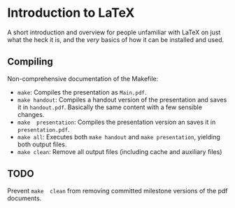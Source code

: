 Introduction to LaTeX
=====================

A short  introduction and overview  for people  unfamiliar with LaTeX  on just
what the  heck it is,  and the *very*  basics of how  it can be  installed and
used.

Compiling
---------

Non-comprehensive documentation of the Makefile:

- `make`: Compiles the presentation as `Main.pdf`.
- `make handout`: Compiles a handout version  of the presentation and saves it
   in `handout.pdf`. Basically the same content with a few sensible changes.
- `make  presentation`: Compiles the  presentation  version  an saves   it  in
   `presentation.pdf`.
- `make all`: Executes  both `make handout` and  `make presentation`, yielding
  both output files.
- `make clean`: Remove all output files (including cache and auxiliary files)

TODO
----

Prevent `make  clean` from  removing committed milestone  versions of  the pdf
documents.
